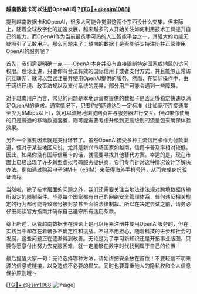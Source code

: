 **越南数据卡可以注册OpenAI吗？[[TG💪+ @esim1088](https://t.me/s/esim1088)]**

提到越南数据卡和OpenAI，很多人可能会觉得这两个东西没什么交集。但实际上，随着全球数字化的加速发展，越来越多的人开始关注如何利用技术工具提升自己的能力。而OpenAI作为当前最炙手可热的人工智能平台之一，其强大的功能无疑吸引了无数用户。那么问题来了：越南的数据卡是否能够支持注册并正常使用OpenAI的服务呢？

首先，我们需要明确一点——OpenAI本身并没有直接限制特定国家或地区的访问权限。理论上讲，只要你有合法有效的国际信用卡或者支付方式，并且能够正常访问互联网，就可以尝试注册并使用OpenAI提供的服务。然而，在实际操作中，由于网络环境、政策法规以及支付系统的差异，部分用户可能会遇到一些障碍。

对于越南用户而言，常见的问题是本地运营商提供的数据卡是否足够稳定快速以满足OpenAI的需求。通常情况下，只要你的网速达到一定标准（比如宽带连接速度至少为5Mbps以上），就可以流畅地浏览网页并与服务器进行交互。但如果你使用的只是普通的移动数据套餐，则可能需要考虑升级到更高级别的流量包来确保体验效果。

另外一个重要因素就是支付环节了。虽然OpenAI接受多种主流信用卡作为付款渠道，但对于某些地区来说，尤其是新兴市场国家如越南，信用卡普及率相对较低。因此，如果你没有国际信用卡的话，就需要寻找其他替代方案。幸运的是，现在市面上已经出现了许多新型虚拟号码服务提供商，它们专门针对这种情况设计了解决办法。例如通过购买电子SIM卡（eSIM）来获得海外手机号码，从而完成身份验证流程。

当然啦，除了技术层面的问题之外，我们还需要关注当地法律法规对跨境数据传输所设定的限制条件。毕竟每个国家都有自己的网络安全管理体系，任何违反相关规定的行为都可能导致账号被封禁甚至面临法律制裁。所以在决定尝试之前，请务必仔细阅读官方指南并确保自己遵守所有适用条款。

综上所述，尽管越南数据卡在理论上是可以用来注册并使用OpenAI服务的，但在实践当中却存在着诸多不确定性和挑战。不过不用担心，随着科技的进步和社会的发展，这些问题正在逐渐得到改善。无论是为了学习新知识还是开拓事业版图，只要你愿意付出努力去克服困难，就一定能够在数字时代找到属于自己的位置！

最后提醒大家一句：无论选择哪种方法，请始终把安全放在首位！不要轻信不明来源的信息或链接，以免造成不必要的损失。同时也要尊重他人的隐私权和个人信息保护原则哦～

[[TG💪+ @esim1088](https://t.me/s/esim1088) ![Image](https://i.postimg.cc/4NQfJmqS/Snipaste-2025-05-13-00-14-12.png)]